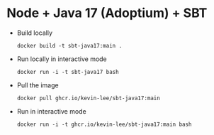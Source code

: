 # Node + Java 17 (Adoptium) + SBT

* Build locally
  ```shell
  docker build -t sbt-java17:main .
  ```

* Run locally in interactive mode
  ```shell
  docker run -i -t sbt-java17 bash
  ```

* Pull the image
  ```shell
  docker pull ghcr.io/kevin-lee/sbt-java17:main
  ```

* Run in interactive mode
  ```shell
  docker run -i -t ghcr.io/kevin-lee/sbt-java17:main bash
  ```
